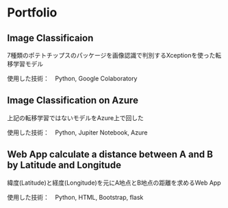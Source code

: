 # Portfolio

## Image Classificaion

7種類のポテトチップスのパッケージを画像認識で判別するXceptionを使った転移学習モデル

使用した技術：　Python, Google Colaboratory

## Image Classification on Azure

上記の転移学習ではないモデルをAzure上で回した

使用した技術：　Python, Jupiter Notebook, Azure

## Web App calculate a distance between A and B by Latitude and Longitude

緯度(Latitude)と経度(Longitude)を元にA地点とB地点の距離を求めるWeb App

使用した技術：　Python, HTML, Bootstrap, flask
